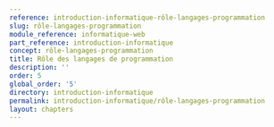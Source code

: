 ```yaml
---
reference: introduction-informatique-rôle-langages-programmation
slug: rôle-langages-programmation
module_reference: informatique-web
part_reference: introduction-informatique
concept: rôle-langages-programmation
title: Rôle des langages de programmation
description: ''
order: 5
global_order: '5'
directory: introduction-informatique
permalink: introduction-informatique/rôle-langages-programmation
layout: chapters
---
```

